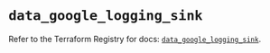 # `data_google_logging_sink`

Refer to the Terraform Registry for docs: [`data_google_logging_sink`](https://registry.terraform.io/providers/hashicorp/google/6.18.0/docs/data-sources/logging_sink).
